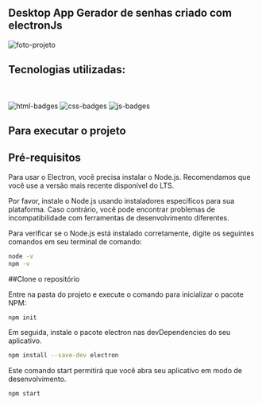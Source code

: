 ## Desktop App Gerador de senhas criado com electronJs 

<img class="logo projeto" src="./assets/gerador de senhas app electron.png" alt="foto-projeto"/>


## Tecnologias utilizadas:
<br>
<br>
<img  src="https://img.shields.io/badge/HTML5-E34F26?style=for-the-badge&logo=html5&logoColor=white" alt="html-badges" />

<img src="https://img.shields.io/badge/CSS3-1572B6?style=for-the-badge&logo=css3&logoColor=white" alt="css-badges"/>

<img src="https://img.shields.io/badge/JavaScript-F7DF1E?style=for-the-badge&logo=javascript&logoColor=black" alt="js-badges"/>

## Para executar o projeto

## Pré-requisitos
Para usar o Electron, você precisa instalar o Node.js. Recomendamos que você use a versão mais recente disponível do LTS.

Por favor, instale o Node.js usando instaladores específicos para sua plataforma. Caso contrário, você pode encontrar problemas de incompatibilidade com ferramentas de desenvolvimento diferentes.

Para verificar se o Node.js está instalado corretamente, digite os seguintes comandos em seu terminal de comando:

```sh
node -v
npm -v
```

 ##Clone o repositório 

 Entre na pasta do projeto e execute o comando para inicializar o pacote NPM:

```sh
npm init
```
Em seguida, instale o pacote electron nas devDependencies do seu aplicativo.

```sh
npm install --save-dev electron
```

Este comando start permitirá que você abra seu aplicativo em modo de desenvolvimento.
```sh
npm start
```



